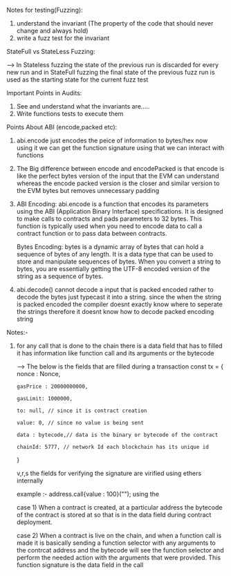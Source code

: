 Notes for testing(Fuzzing):
1) understand the invariant (The property of the code that should never change and always hold)
2) write a fuzz test for the invariant 



StateFull vs StateLess Fuzzing:

--> In Stateless fuzzing the state of the previous run is discarded for every new run and in StateFull fuzzing the final state of the previous fuzz run is used as the starting state for the current fuzz test 



Important Points in Audits:
1) See and understand what the invariants are.....
2) Write functions tests to execute them



Points About ABI (encode,packed etc):
1) abi.encode just encodes the peice of information to bytes/hex
   now using it we can get the function signature using that we can interact with functions


2) The Big difference between encode and encodePacked is that encode is like 
   the perfect bytes version of the input that the EVM can understand whereas the 
   encode packed version is the closer and similar version to the EVM bytes but 
   removes unnecessary padding 


3) 
   ABI Encoding:
   abi.encode is a function that encodes its parameters using the ABI (Application Binary Interface) specifications. It is designed to make calls to contracts and pads parameters  to 32 bytes. This function is typically used when you need to encode data to call a contract function or to pass data between contracts.

   Bytes Encoding:
   bytes is a dynamic array of bytes that can hold a sequence of bytes of any length. It is a data type that can be used to store and manipulate sequences of bytes. When you convert a string to bytes, you are essentially getting the UTF-8 encoded version of the string as a sequence of bytes.


4) abi.decode() cannot decode a input that is packed encoded rather to decode the 
   bytes just typecast it into a string. since the when the string is 
   packed encoded the compiler doesnt exactly know where to seperate the strings 
   therefore it doesnt know how to decode packed encoding string






Notes:-

1) for any call that is done to the chain there is a data field that has to filled 
   it has information like function call and its arguments or the bytecode

   --> The below is the fields that are filled during a transaction 
   const tx = {
       nonce : Nonce,

       gasPrice : 20000000000,
       
       gasLimit: 1000000,
       
       to: null, // since it is contract creation 
       
       value: 0, // since no value is being sent
       
       data : bytecode,// data is the binary or bytecode of the contract    
       
       chainId: 5777, // network Id each blockchain has its unique id 
   }

   v,r,s the fields for verifying the signature are virified using ethers internally

   example :- address.call{value : 100}("");
   using the 

   case 1)
   When a contract is created, at a particular address the bytecode of the contract is 
   stored at so that is in the data field during contract deployment.

   case 2) 
   When a contract is live on the chain, and when a function call is made it is 
   basically sending a function selector with any arguments to the contrcat address 
   and the bytecode will see the function selector and perform the needed action
   with the arguments that were provided. This function signature is the data field 
   in the call 

